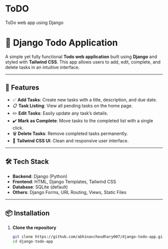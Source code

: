 # ToDO
ToDo web app using Django 
# 📝 Django Todo Application

A simple yet fully functional **Todo web application** built using **Django** and styled with **Tailwind CSS**. This app allows users to add, edit, complete, and delete tasks in an intuitive interface.

---

## 🚀 Features

- ✅ **Add Tasks**: Create new tasks with a title, description, and due date.
- 📋 **Task Listing**: View all pending tasks on the home page.
- ✏️ **Edit Tasks**: Easily update any task’s details.
- ✔️ **Mark as Complete**: Move tasks to the completed list with a single click.
- 🗑️ **Delete Tasks**: Remove completed tasks permanently.
- 🎨 **Tailwind CSS UI**: Clean and responsive user interface.

---

## 🛠️ Tech Stack

- **Backend**: Django (Python)
- **Frontend**: HTML, Django Templates, Tailwind CSS
- **Database**: SQLite (default)
- **Others**: Django Forms, URL Routing, Views, Static Files

---

## 📦 Installation

1. **Clone the repository**
   ```bash
   git clone https://github.com/abhinavchoudhary007/django-todo-app.git
   cd django-todo-app

